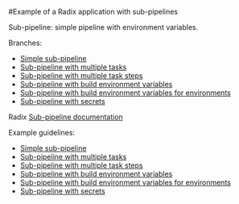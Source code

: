 #Example of a Radix application with sub-pipelines

Sub-pipeline: simple pipeline with environment variables.

Branches:
* [Simple sub-pipeline](https://github.com/equinor/radix-sub-pipeline-example/tree/simple-pipeline)
* [Sub-pipeline with multiple tasks](https://github.com/equinor/radix-sub-pipeline-example/tree/pipeline-with-multiple-tasks)
* [Sub-pipeline with multiple task steps](https://github.com/equinor/radix-sub-pipeline-example/tree/pipeline-with-multiple-task-steps)
* [Sub-pipeline with build environment variables](https://github.com/equinor/radix-sub-pipeline-example/tree/pipeline-example-with-env-vars)
* [Sub-pipeline with build environment variables for environments](https://github.com/equinor/radix-sub-pipeline-example/tree/pipeline-example-with-env-vars-for-envs)
* [Sub-pipeline with secrets](https://github.com/equinor/radix-sub-pipeline-example/tree/pipeline-example-with-secrets)

Radix [Sub-pipeline documentation](https://www.radix.equinor.com/guides/sub-pipeline/#configure-sub-pipeline)

Example guidelines:
* [Simple sub-pipeline](https://www.radix.equinor.com/guides/sub-pipeline/example-simple-pipeline.html)
* [Sub-pipeline with multiple tasks](https://www.radix.equinor.com/guides/sub-pipeline/example-pipeline-with-multiple-tasks.html)
* [Sub-pipeline with multiple task steps](https://www.radix.equinor.com/guides/sub-pipeline/example-pipeline-with-multiple-task-steps.html)
* [Sub-pipeline with build environment variables](https://www.radix.equinor.com/guides/sub-pipeline/example-pipeline-with-env-vars.html)
* [Sub-pipeline with build environment variables for environments](https://www.radix.equinor.com/guides/sub-pipeline/example-pipeline-with-env-vars-for-envs.html)
* [Sub-pipeline with secrets](https://www.radix.equinor.com/guides/sub-pipeline/example-pipeline-with-build-secrets.html)

